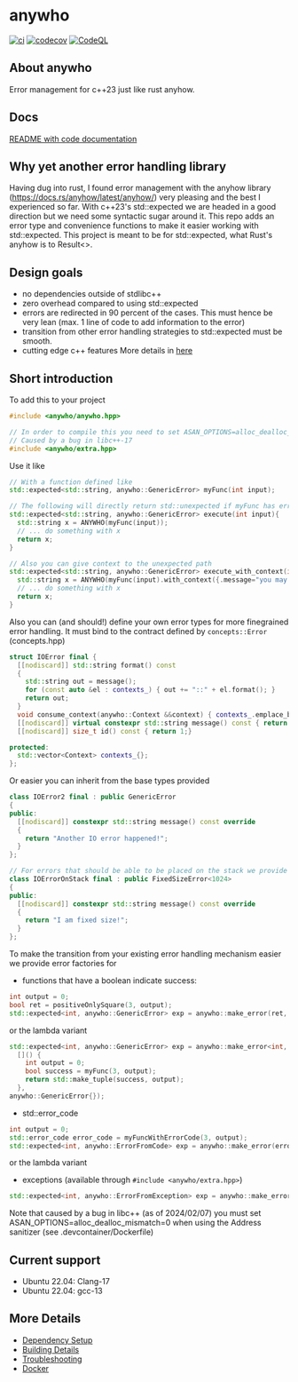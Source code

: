 # anywho

[![ci](https://github.com/johannes-graeter/anywho/actions/workflows/ci.yml/badge.svg)](https://github.com/johannes-graeter/anywho/actions/workflows/ci.yml)
[![codecov](https://codecov.io/gh/johannes-graeter/anywho/branch/main/graph/badge.svg)](https://codecov.io/gh/johannes-graeter/anywho)
[![CodeQL](https://github.com/johannes-graeter/anywho/actions/workflows/codeql-analysis.yml/badge.svg)](https://github.com/johannes-graeter/anywho/actions/workflows/codeql-analysis.yml)

## About anywho
Error management for c++23 just like rust anyhow.

## Docs
[README with code documentation](https://johannes-graeter.github.io/anywho/index.html)

## Why yet another error handling library
Having dug into rust, I found error management with the anyhow library (https://docs.rs/anyhow/latest/anyhow/) very pleasing and the best I experienced so far.
With c++23's std::expected we are headed in a good direction but we need some syntactic sugar around it.
This repo adds an error type and convenience functions to make it easier working with std::expected.
This project is meant to be for std::expected, what Rust's anyhow is to Result<>.

## Design goals
* no dependencies outside of stdlibc++
* zero overhead compared to using std::expected
* errors are redirected in 90 percent of the cases. This must hence be very lean (max. 1 line of code to add information to the error)
* transition from other error handling strategies to std::expected must be smooth.
* cutting edge c++ features
More details in [here](design.md)

## Short introduction
To add this to your project
```cpp
#include <anywho/anywho.hpp>

// In order to compile this you need to set ASAN_OPTIONS=alloc_dealloc_mismatch=0
// Caused by a bug in libc++-17
#include <anywho/extra.hpp>
```

Use it like

```cpp
// With a function defined like
std::expected<std::string, anywho::GenericError> myFunc(int input);

// The following will directly return std::unexpected if myFunc has error.
std::expected<std::string, anywho::GenericError> execute(int input){
  std::string x = ANYWHO(myFunc(input)); 	
  // ... do something with x 
  return x; 
}

// Also you can give context to the unexpected path
std::expected<std::string, anywho::GenericError> execute_with_context(int input){
  std::string x = ANYWHO(myFunc(input).with_context({.message="you may not pass!", .file=__FILE__, .line=__LINE__})); 
  // ... do something with x 
  return x; 
}
```

Also you can (and should!) define your own error types for more finegrained error handling. It must bind to the contract defined by `concepts::Error` (concepts.hpp)
```cpp
struct IOError final {
  [[nodiscard]] std::string format() const
  {
    std::string out = message();
    for (const auto &el : contexts_) { out += "::" + el.format(); }  
    return out;
  }  
  void consume_context(anywho::Context &&context) { contexts_.emplace_back(std::move(context)); }
  [[nodiscard]] virtual constexpr std::string message() const { return "IOError"; }
  [[nodiscard]] size_t id() const { return 1;}

protected:
  std::vector<Context> contexts_{};
};
```
Or easier you can inherit from the base types provided
```cpp
class IOError2 final : public GenericError
{
public:
  [[nodiscard]] constexpr std::string message() const override
  {
    return "Another IO error happened!";
  }
};
```

```cpp
// For errors that should be able to be placed on the stack we provide FixedSizeError
class IOErrorOnStack final : public FixedSizeError<1024>
{
public:
  [[nodiscard]] constexpr std::string message() const override
  {
    return "I am fixed size!";
  }
};
```

To make the transition from your existing error handling mechanism easier we provide error factories for
* functions that have a boolean indicate success:
```cpp
int output = 0;
bool ret = positiveOnlySquare(3, output);
std::expected<int, anywho::GenericError> exp = anywho::make_error(ret, output, anywho::GenericError{});
```
or the lambda variant
```cpp
std::expected<int, anywho::GenericError> exp = anywho::make_error<int, anywho::GenericError>(
  []() {
    int output = 0;
    bool success = myFunc(3, output);
    return std::make_tuple(success, output);
  },
anywho::GenericError{});
```
* std::error_code
```cpp
int output = 0;
std::error_code error_code = myFuncWithErrorCode(3, output);
std::expected<int, anywho::ErrorFromCode> exp = anywho::make_error(error_code, output);
```
or the lambda variant
* exceptions (available through `#include <anywho/extra.hpp>`)
```cpp
std::expected<int, anywho::ErrorFromException> exp = anywho::make_error_from_throwable<int, std::runtime_error>([var]() { return myOtherFunc(var); });
```
Note that caused by a bug in libc++ (as of 2024/02/07) you must set ASAN_OPTIONS=alloc_dealloc_mismatch=0 when using the Address sanitizer (see .devcontainer/Dockerfile)


## Current support
* Ubuntu 22.04: Clang-17
* Ubuntu 22.04: gcc-13

## More Details

 * [Dependency Setup](README_dependencies.md)
 * [Building Details](README_building.md)
 * [Troubleshooting](README_troubleshooting.md)
 * [Docker](README_docker.md)
